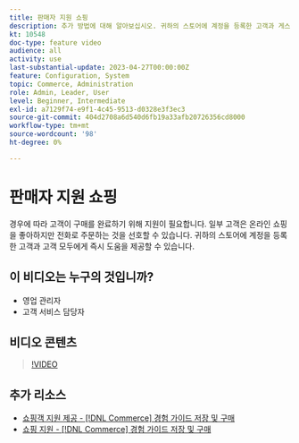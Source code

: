 ```yaml
---
title: 판매자 지원 쇼핑
description: 추가 방법에 대해 알아보십시오. 귀하의 스토어에 계정을 등록한 고객과 게스트 모두에게 즉시 지원을 제공할 수 있습니다.
kt: 10548
doc-type: feature video
audience: all
activity: use
last-substantial-update: 2023-04-27T00:00:00Z
feature: Configuration, System
topic: Commerce, Administration
role: Admin, Leader, User
level: Beginner, Intermediate
exl-id: a7129f74-e9f1-4c45-9513-d0328e3f3ec3
source-git-commit: 404d2708a6d540d6fb19a33afb20726356cd8000
workflow-type: tm+mt
source-wordcount: '98'
ht-degree: 0%

---
```


# 판매자 지원 쇼핑

경우에 따라 고객이 구매를 완료하기 위해 지원이 필요합니다. 일부 고객은 온라인 쇼핑을 좋아하지만 전화로 주문하는 것을 선호할 수 있습니다. 귀하의 스토어에 계정을 등록한 고객과 고객 모두에게 즉시 도움을 제공할 수 있습니다.

## 이 비디오는 누구의 것입니까?

- 영업 관리자
- 고객 서비스 담당자

## 비디오 콘텐츠

>[!VIDEO](https://video.tv.adobe.com/v/343662?quality=12&learn=on)

## 추가 리소스

- [쇼핑객 지원 제공 - [!DNL Commerce] 경험 가이드 저장 및 구매](https://experienceleague.adobe.com/docs/commerce-admin/customers/customer-accounts/manage/login-as-customer.html?lang=ko)
- [쇼핑 지원 - [!DNL Commerce] 경험 가이드 저장 및 구매](https://experienceleague.adobe.com/docs/commerce-admin/stores-sales/introduction.html?lang=ko#shopping-assistance)
